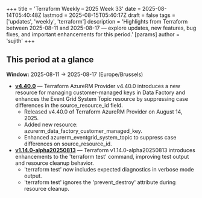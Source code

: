 +++
title = 'Terraform Weekly – 2025 Week 33'
date = 2025-08-14T05:40:48Z
lastmod = 2025-08-15T05:40:17Z
draft = false
tags = ['updates', 'weekly', 'terraform']
description = 'Highlights from Terraform between 2025-08-11 and 2025-08-17 — explore updates, new features, bug fixes, and important enhancements for this period.'
[params]
    author = 'sujith'
+++
## This period at a glance

**Window:** 2025-08-11 → 2025-08-17 (Europe/Brussels)

- **[v4.40.0](https://github.com/hashicorp/terraform-provider-azurerm/releases/tag/v4.40.0)** — Terraform AzureRM Provider v4.40.0 introduces a new resource for managing customer-managed keys in Data Factory and enhances the Event Grid System Topic resource by suppressing case differences in the source_resource_id field.
  - Released v4.40.0 of Terraform AzureRM Provider on August 14, 2025.
  - Added new resource: azurerm_data_factory_customer_managed_key.
  - Enhanced azurerm_eventgrid_system_topic to suppress case differences on source_resource_id.
- **[v1.14.0-alpha20250813](https://github.com/hashicorp/terraform/releases/tag/v1.14.0-alpha20250813)** — Terraform v1.14.0-alpha20250813 introduces enhancements to the 'terraform test' command, improving test output and resource cleanup behavior.
  - 'terraform test' now includes expected diagnostics in verbose mode output.
  - 'terraform test' ignores the 'prevent_destroy' attribute during resource cleanup.

